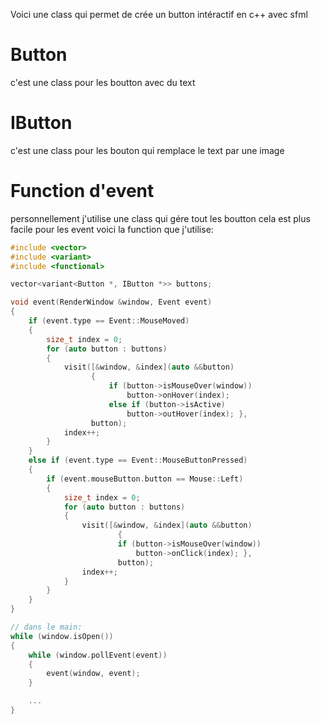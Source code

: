 Voici une class qui permet de crée un button intéractif en c++ avec sfml

# Button

c'est une class pour les boutton avec du text

# IButton

c'est une class pour les bouton qui remplace le text par une image

# Function d'event

personnellement j'utilise une class qui gére tout les boutton cela est plus facile pour les event voici la function que j'utilise:

```cpp
#include <vector>
#include <variant>
#include <functional>

vector<variant<Button *, IButton *>> buttons;

void event(RenderWindow &window, Event event)
{
    if (event.type == Event::MouseMoved)
    {
        size_t index = 0;
        for (auto button : buttons)
        {
            visit([&window, &index](auto &&button)
                  {
                      if (button->isMouseOver(window))
                          button->onHover(index);
                      else if (button->isActive)
                          button->outHover(index); },
                  button);
            index++;
        }
    }
    else if (event.type == Event::MouseButtonPressed)
    {
        if (event.mouseButton.button == Mouse::Left)
        {
            size_t index = 0;
            for (auto button : buttons)
            {
                visit([&window, &index](auto &&button)
                        {
                        if (button->isMouseOver(window))
                            button->onClick(index); },
                        button);
                index++;
            }
        }
    }
}

// dans le main:
while (window.isOpen())
{
    while (window.pollEvent(event))
    {
        event(window, event);
    }

    ...
}
```
